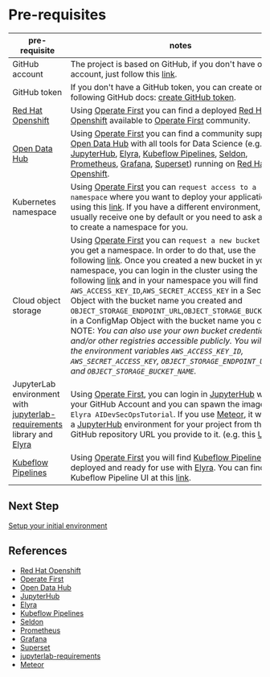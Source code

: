 # Pre-requisites

| pre-requisite | notes |
| ------------- | ------------------ |
| GitHub account | The project is based on GitHub, if you don't have one account, just follow this [link](https://docs.github.com/en/github/getting-started-with-github/signing-up-for-a-new-github-account). |
| GitHub token |  If you don't have a GitHub token, you can create one following GitHub docs: [create GitHub token](https://docs.github.com/en/github/authenticating-to-github/creating-a-personal-access-token). |
| [Red Hat Openshift][1] |  Using [Operate First][2] you can find a deployed [Red Hat Openshift][1] available to [Operate First][2] community. |
| [Open Data Hub][3] |  Using [Operate First][2] you can find a community supported [Open Data Hub][3] with all tools for Data Science (e.g. [JupyterHub][4], [Elyra][5], [Kubeflow Pipelines][6], [Seldon][7], [Prometheus][8], [Grafana][9], [Superset][10]) running on [Red Hat Openshift][1]. |
| Kubernetes namespace | Using [Operate First][2] you can `request access to a namespace` where you want to deploy your application using this [link](https://github.com/operate-first/support/issues/new?assignees=first-operator&labels=kind%2Fonboarding%2Carea%2Fcluster&template=onboarding_to_cluster.yaml&title=NEW+PROJECT%3A+%3Cname%3E). If you have a different environment, you usually receive one by default or you need to ask admins to create a namespace for you. |
| Cloud object storage | Using [Operate First][2] you can `request a new bucket` once you get a namespace. In order to do that, use the following [link](https://github.com/operate-first/support/issues/new?assignees=first-operator&labels=kind%2Fonboarding%2Carea%2Fbucket&template=ceph_bucket_request.yaml&title=BUCKET%3A+%3Cname%3E). Once you created a new bucket in your namespace, you can login in the cluster using the following [link](https://console-openshift-console.apps.zero.massopen.cloud/k8s/cluster/projects) and in your namespace you will find `AWS_ACCESS_KEY_ID`,`AWS_SECRET_ACCESS_KEY` in a Secret Object with the bucket name you created and `OBJECT_STORAGE_ENDPOINT_URL`,`OBJECT_STORAGE_BUCKET_NAME` in a ConfigMap Object with the bucket name you created. NOTE: _You can also use your own bucket credentials and/or other registries accessible publicly. You will need the environment variables `AWS_ACCESS_KEY_ID`, `AWS_SECRET_ACCESS_KEY`, `OBJECT_STORAGE_ENDPOINT_URL`, and `OBJECT_STORAGE_BUCKET_NAME`._ |
| JupyterLab environment with [jupyterlab-requirements][11] library and [Elyra][5] |  Using [Operate First][1], you can login in [JupyterHub][4] with your GitHub Account and you can spawn the image called `Elyra AIDevSecOpsTutorial`. If you use [Meteor][12], it will build a [JupyterHub][4] environment for your project from the GitHub repository URL you provide to it. (e.g. this [URL](https://github.com/pacospace/elyra-aidevsecops-tutorial)). |
| [Kubeflow Pipelines][6] | Using [Operate First][2] you will find [Kubeflow Pipeline][6] deployed and ready for use with [Elyra][5]. You can find the Kubeflow Pipeline UI at this [link](http://istio-ingressgateway-istio-system.apps.zero.massopen.cloud/_/pipeline/#/pipelines). |


## Next Step

[Setup your initial environment](./setup-initial-environment.md)

## References

* [Red Hat Openshift][1]
* [Operate First][2]
* [Open Data Hub][3]
* [JupyterHub][4]
* [Elyra][5]
* [Kubeflow Pipelines][6]
* [Seldon][7]
* [Prometheus][8]
* [Grafana][9]
* [Superset][10]
* [jupyterlab-requirements][11]
* [Meteor][12]

[1]: https://www.openshift.com/
[2]: https://www.operate-first.cloud/
[3]: https://opendatahub.io/
[4]: https://jupyter.org/hub
[5]: https://github.com/elyra-ai/elyra
[6]: https://www.kubeflow.org/docs/pipelines/overview/pipelines-overview/
[7]: https://www.seldon.io/
[8]: https://prometheus.io/
[9]: https://grafana.com/
[10]: https://superset.apache.org/
[11]: https://github.com/thoth-station/jupyterlab-requirements
[12]: https://github.com/AICoE/meteor

